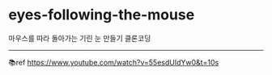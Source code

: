 # eyes-following-the-mouse
마우스를 따라 돌아가는 기린 눈 만들기 클론코딩

---
📚ref
https://www.youtube.com/watch?v=55esdUIdYw0&t=10s
